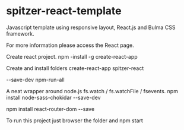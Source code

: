 # spitzer-react-template
Javascript template using responsive layout, React.js and Bulma CSS framework.

For more information please access the React page.


Create react project.
npm -install -g create-react-app

Create and install folders
create-react-app spitzer-react

--save-dev npm-run-all

A neat wrapper around node.js fs.watch / fs.watchFile / fsevents.
npm install node-sass-chokidar --save-dev

npm install react-router-dom --save

To run this project just browser the folder and npm start